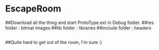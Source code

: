 # EscapeRoom
##Download all the thing and start ProtoType.ext in Debug folder.
##res folder : bitmat images
##lib folder : libraries
##include folder : headers
##
##Quite hard to get out of the room, I'm sure :)
